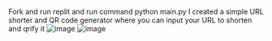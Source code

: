 Fork and run replit and run command python main.py
I created a simple URL shorter and QR code generator where you can input your URL to shorten and qrify it
![image](https://github.com/GaoYeGithub/URLShortandQR/assets/152664000/08eafd9b-7e12-46e4-86de-5318df4845f9)
![image](https://github.com/GaoYeGithub/URLShortandQR/assets/152664000/b2013184-b9df-455c-b497-0803e342b93d)

